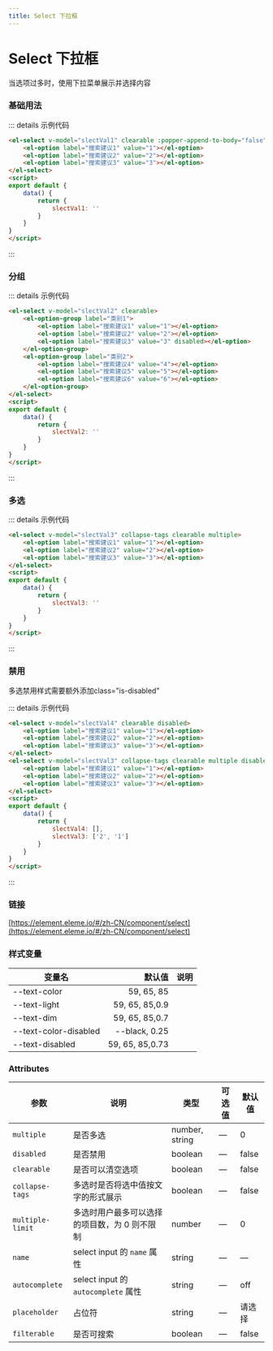 ```yaml
---
title: Select 下拉框
---
```


# Select 下拉框

当选项过多时，使用下拉菜单展示并选择内容

### 基础用法

<div class="m-example">
    <el-select v-model="slectVal1" clearable :popper-append-to-body="false">
        <el-option label="搜索建议1" value="1"></el-option>
        <el-option label="搜索建议2" value="2"></el-option>
        <el-option label="搜索建议3" value="3"></el-option>
    </el-select>
</div>

::: details 示例代码

```html
<el-select v-model="slectVal1" clearable :popper-append-to-body="false">
    <el-option label="搜索建议1" value="1"></el-option>
    <el-option label="搜索建议2" value="2"></el-option>
    <el-option label="搜索建议3" value="3"></el-option>
</el-select>
<script>
export default {
    data() {
        return {
            slectVal1: ''
        }
    }
}
</script>
```

:::

### 分组

<div class="m-example">
    <el-select v-model="slectVal2" clearable>
        <el-option-group label="类别1">
            <el-option label="搜索建议1" value="1"></el-option>
            <el-option label="搜索建议2" value="2"></el-option>
            <el-option label="搜索建议3" value="3" disabled></el-option>
        </el-option-group>
        <el-option-group label="类别2">
            <el-option label="搜索建议4" value="4"></el-option>
            <el-option label="搜索建议5" value="5"></el-option>
            <el-option label="搜索建议6" value="6"></el-option>
        </el-option-group>
    </el-select>
</div>

::: details 示例代码

```html
<el-select v-model="slectVal2" clearable>
    <el-option-group label="类别1">
        <el-option label="搜索建议1" value="1"></el-option>
        <el-option label="搜索建议2" value="2"></el-option>
        <el-option label="搜索建议3" value="3" disabled></el-option>
    </el-option-group>
    <el-option-group label="类别2">
        <el-option label="搜索建议4" value="4"></el-option>
        <el-option label="搜索建议5" value="5"></el-option>
        <el-option label="搜索建议6" value="6"></el-option>
    </el-option-group>
</el-select>
<script>
export default {
    data() {
        return {
            slectVal2: ''
        }
    }
}
</script>
```

:::

### 多选

<div class="m-example">
    <el-select v-model="slectVal3" collapse-tags clearable multiple>
        <el-option label="搜索建议1" value="1"></el-option>
        <el-option label="搜索建议2" value="2"></el-option>
        <el-option label="搜索建议3" value="3"></el-option>
    </el-select>
</div>


::: details 示例代码

```html
<el-select v-model="slectVal3" collapse-tags clearable multiple>
    <el-option label="搜索建议1" value="1"></el-option>
    <el-option label="搜索建议2" value="2"></el-option>
    <el-option label="搜索建议3" value="3"></el-option>
</el-select>
<script>
export default {
    data() {
        return {
            slectVal3: ''
        }
    }
}
</script>
```

:::

### 禁用
多选禁用样式需要额外添加class="is-disabled"
<div class="m-example">
    <el-select v-model="slectVal4" clearable disabled>
        <el-option label="搜索建议1" value="1"></el-option>
        <el-option label="搜索建议2" value="2"></el-option>
        <el-option label="搜索建议3" value="3"></el-option>
    </el-select>
    <el-select v-model="slectVal3" collapse-tags clearable multiple disabled class="is-disabled">
        <el-option label="搜索建议1" value="1"></el-option>
        <el-option label="搜索建议2" value="2"></el-option>
        <el-option label="搜索建议3" value="3"></el-option>
    </el-select>
</div>

::: details 示例代码

```html
<el-select v-model="slectVal4" clearable disabled>
    <el-option label="搜索建议1" value="1"></el-option>
    <el-option label="搜索建议2" value="2"></el-option>
    <el-option label="搜索建议3" value="3"></el-option>
</el-select>
<el-select v-model="slectVal3" collapse-tags clearable multiple disabled class="is-disabled">
    <el-option label="搜索建议1" value="1"></el-option>
    <el-option label="搜索建议2" value="2"></el-option>
    <el-option label="搜索建议3" value="3"></el-option>
</el-select>
<script>
export default {
    data() {
        return {
            slectVal4: [],
            slectVal3: ['2', '1']
        }
    }
}
</script>
```

:::

### 链接

[https://element.eleme.io/#/zh-CN/component/select](https://element.eleme.io/#/zh-CN/component/select)

### 样式变量

| 变量名                |          默认值 | 说明 |
| --------------------- | --------------: | ---: |
| --text-color          |      59, 65, 85 |      |
| --text-light          |  59, 65, 85,0.9 |      |
| --text-dim            |  59, 65, 85,0.7 |      |
| --text-color-disabled |   --black, 0.25 |      |
| --text-disabled       | 59, 65, 85,0.73 |      |

### Attributes

| 参数             | 说明                                          | 类型           | 可选值 | 默认值 |
| ---------------- | --------------------------------------------- | -------------- | ------ | ------ |
| `multiple`       | 是否多选                                      | number, string | —      | 0      |
| `disabled`       | 是否禁用                                      | boolean        | —      | false  |
| `clearable`      | 是否可以清空选项                              | boolean        | —      | false  |
| `collapse-tags`  | 多选时是否将选中值按文字的形式展示            | boolean        | —      | false  |
| `multiple-limit` | 多选时用户最多可以选择的项目数，为 0 则不限制 | number         | —      | 0      |
| `name`           | select input 的 `name` 属性                     | string         | —      | —      |
| `autocomplete`   | select input 的 `autocomplete` 属性             | string         | —      | off    |
| `placeholder`    | 占位符                                        | string         | —      | 请选择 |
| `filterable`     | 是否可搜索                                    | boolean        | —      | false  |

<div>
    <contributor :maintainer="['zw']" :members="['zxl', 'gbb', 'zw', 'agua']"></contributor>
</div>

<script>
export default {
    data() {
        return {
            slectVal1: '',
            slectVal2: '',
            slectVal3: ['2', '1'],
            slectVal4: []
        }
    }
}
</script>
